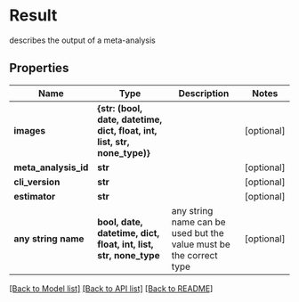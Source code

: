 # Result

describes the output of a meta-analysis

## Properties
Name | Type | Description | Notes
------------ | ------------- | ------------- | -------------
**images** | **{str: (bool, date, datetime, dict, float, int, list, str, none_type)}** |  | [optional] 
**meta_analysis_id** | **str** |  | [optional] 
**cli_version** | **str** |  | [optional] 
**estimator** | **str** |  | [optional] 
**any string name** | **bool, date, datetime, dict, float, int, list, str, none_type** | any string name can be used but the value must be the correct type | [optional]

[[Back to Model list]](../README.md#documentation-for-models) [[Back to API list]](../README.md#documentation-for-api-endpoints) [[Back to README]](../README.md)


